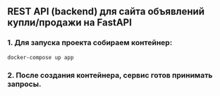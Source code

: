 ## REST API (backend) для сайта объявлений купли/продажи на FastAPI
### 1. Для запуска проекта собираем контейнер:
```bash
docker-compose up app
```
### 2. После создания контейнера, сервис готов принимать запросы.